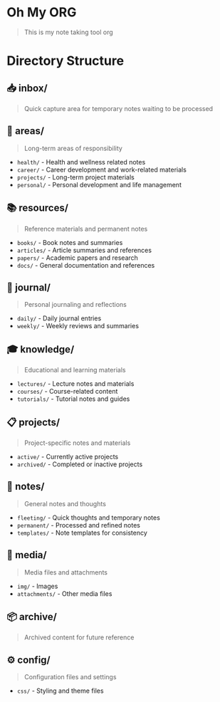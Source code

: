 # Oh My ORG

> This is my note taking tool org

# Directory Structure

## 📥 inbox/
> Quick capture area for temporary notes waiting to be processed

## 🎯 areas/
> Long-term areas of responsibility
- `health/` - Health and wellness related notes
- `career/` - Career development and work-related materials
- `projects/` - Long-term project materials
- `personal/` - Personal development and life management

## 📚 resources/
> Reference materials and permanent notes
- `books/` - Book notes and summaries
- `articles/` - Article summaries and references
- `papers/` - Academic papers and research
- `docs/` - General documentation and references

## 📔 journal/
> Personal journaling and reflections
- `daily/` - Daily journal entries
- `weekly/` - Weekly reviews and summaries

## 🎓 knowledge/
> Educational and learning materials
- `lectures/` - Lecture notes and materials
- `courses/` - Course-related content
- `tutorials/` - Tutorial notes and guides

## 📋 projects/
> Project-specific notes and materials
- `active/` - Currently active projects
- `archived/` - Completed or inactive projects

## 💭 notes/
> General notes and thoughts
- `fleeting/` - Quick thoughts and temporary notes
- `permanent/` - Processed and refined notes
- `templates/` - Note templates for consistency

## 📁 media/
> Media files and attachments
- `img/` - Images
- `attachments/` - Other media files

## 📦 archive/
> Archived content for future reference

## ⚙️ config/
> Configuration files and settings
- `css/` - Styling and theme files
